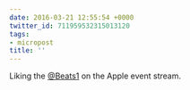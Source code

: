 ```yaml
---
date: 2016-03-21 12:55:54 +0000
twitter_id: 711959532315013120
tags:
- micropost
title: ''
---
```


Liking the [@Beats1](https://twitter.com/Beats1) on the Apple event stream.

